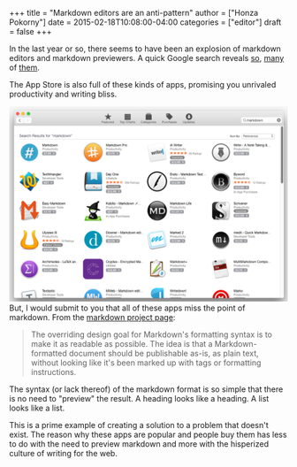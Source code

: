 +++
title = "Markdown editors are an anti-pattern"
author = ["Honza Pokorny"]
date = 2015-02-18T10:08:00-04:00
categories = ["editor"]
draft = false
+++

In the last year or so, there seems to have been an explosion of markdown
editors and markdown previewers. A quick Google search reveals [so](http://dillinger.io/), [many](https://stackedit.io/)
of [them](http://jbt.github.io/markdown-editor/).

The App Store is also full of these kinds of apps, promising you unrivaled
productivity and writing bliss.

![](/images/app-store-markdown.png)But, I would submit to you that all of these apps miss the point of markdown.
From the [markdown project page](http://daringfireball.net/projects/markdown/):

> The overriding design goal for Markdown's formatting syntax is to make it
> as readable as possible. The idea is that a Markdown-formatted document
> should be publishable as-is, as plain text, without looking like it's been
> marked up with tags or formatting instructions.

The syntax (or lack thereof) of the markdown format is so simple that there is
no need to "preview" the result. A heading looks like a heading. A list looks
like a list.

This is a prime example of creating a solution to a problem that doesn't exist.
The reason why these apps are popular and people buy them has less to do with
the need to preview markdown and more with the hisperized culture of writing
for the web.
